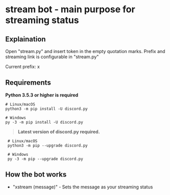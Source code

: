stream bot - main purpose for streaming status
==========

**Explaination**
----------
Open "stream.py" and insert token in the empty quotation marks.
Prefix and streaming link is configurable in "stream.py"

Current prefix: x



**Requirements**
----------

**Python 3.5.3 or higher is required**

    # Linux/macOS
    python3 -m pip install -U discord.py

    # Windows
    py -3 -m pip install -U discord.py
 >**Latest version of discord.py required.**
     
     # Linux/macOS
     python3 -m pip --upgrade discord.py

     # Windows
     py -3 -m pip --upgrade discord.py



How the bot works
----------
* "xstream (message)" - Sets the message as your streaming status
